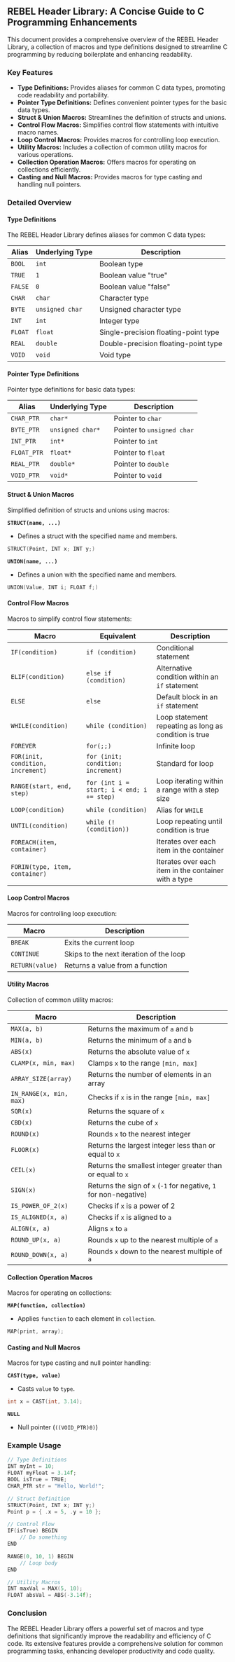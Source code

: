 ## REBEL Header Library: A Concise Guide to C Programming Enhancements

This document provides a comprehensive overview of the REBEL Header Library, a collection of macros and type definitions designed to streamline C programming by reducing boilerplate and enhancing readability.

### Key Features

* **Type Definitions:** Provides aliases for common C data types, promoting code readability and portability.
* **Pointer Type Definitions:** Defines convenient pointer types for the basic data types.
* **Struct & Union Macros:**  Streamlines the definition of structs and unions.
* **Control Flow Macros:** Simplifies control flow statements with intuitive macro names.
* **Loop Control Macros:** Provides macros for controlling loop execution.
* **Utility Macros:** Includes a collection of common utility macros for various operations.
* **Collection Operation Macros:**  Offers macros for operating on collections efficiently.
* **Casting and Null Macros:**  Provides macros for type casting and handling null pointers.

### Detailed Overview

#### Type Definitions

The REBEL Header Library defines aliases for common C data types:

| Alias      | Underlying Type   | Description                               |
|------------|-------------------|----------------------------------------|
| `BOOL`     | `int`             | Boolean type                              |
| `TRUE`     | `1`               | Boolean value "true"                      |
| `FALSE`    | `0`               | Boolean value "false"                     |
| `CHAR`     | `char`            | Character type                            |
| `BYTE`     | `unsigned char`  | Unsigned character type                   |
| `INT`     | `int`             | Integer type                              |
| `FLOAT`    | `float`           | Single-precision floating-point type     |
| `REAL`     | `double`          | Double-precision floating-point type    |
| `VOID`     | `void`            | Void type                                |

#### Pointer Type Definitions

Pointer type definitions for basic data types:

| Alias     | Underlying Type  | Description                         |
|-----------|-------------------|------------------------------------|
| `CHAR_PTR`| `char*`           | Pointer to `char`                 |
| `BYTE_PTR`| `unsigned char*` | Pointer to `unsigned char`          |
| `INT_PTR` | `int*`            | Pointer to `int`                   |
| `FLOAT_PTR`| `float*`          | Pointer to `float`                  |
| `REAL_PTR`| `double*`         | Pointer to `double`                 |
| `VOID_PTR`| `void*`           | Pointer to `void`                   |

#### Struct & Union Macros

Simplified definition of structs and unions using macros:

**`STRUCT(name, ...)`**

* Defines a struct with the specified name and members.

```c
STRUCT(Point, INT x; INT y;)
```

**`UNION(name, ...)`**

* Defines a union with the specified name and members.

```c
UNION(Value, INT i; FLOAT f;)
```

#### Control Flow Macros

Macros to simplify control flow statements:

| Macro               | Equivalent     | Description                                            |
|----------------------|---------------|-----------------------------------------------------|
| `IF(condition)`       | `if (condition)` | Conditional statement                                |
| `ELIF(condition)`    | `else if (condition)` | Alternative condition within an `if` statement        |
| `ELSE`              | `else`         | Default block in an `if` statement                     |
| `WHILE(condition)`    | `while (condition)` | Loop statement repeating as long as condition is true |
| `FOREVER`            | `for(;;)`      | Infinite loop                                         |
| `FOR(init, condition, increment)` | `for (init; condition; increment)` | Standard for loop                                  |
| `RANGE(start, end, step)` |  `for (int i = start; i < end; i += step)` | Loop iterating within a range with a step size     |
| `LOOP(condition)`     | `while (condition)` | Alias for `WHILE`                                 |
| `UNTIL(condition)`   | `while (!(condition))` | Loop repeating until condition is true              |
| `FOREACH(item, container)` |  | Iterates over each item in the container            |
| `FORIN(type, item, container)` | | Iterates over each item in the container with a type |

#### Loop Control Macros

Macros for controlling loop execution:

| Macro   | Description                     |
|---------|---------------------------------|
| `BREAK`  | Exits the current loop         |
| `CONTINUE`| Skips to the next iteration of the loop |
| `RETURN(value)` | Returns a value from a function |

#### Utility Macros

Collection of common utility macros:

| Macro        | Description                                                     |
|--------------|--------------------------------------------------------------|
| `MAX(a, b)`   | Returns the maximum of `a` and `b`                              |
| `MIN(a, b)`   | Returns the minimum of `a` and `b`                              |
| `ABS(x)`     | Returns the absolute value of `x`                              |
| `CLAMP(x, min, max)` | Clamps `x` to the range `[min, max]`                       |
| `ARRAY_SIZE(array)` | Returns the number of elements in an array                |
| `IN_RANGE(x, min, max)` | Checks if `x` is in the range `[min, max]`               |
| `SQR(x)`     | Returns the square of `x`                                      |
| `CBD(x)`     | Returns the cube of `x`                                       |
| `ROUND(x)`   | Rounds `x` to the nearest integer                             |
| `FLOOR(x)`   | Returns the largest integer less than or equal to `x`         |
| `CEIL(x)`    | Returns the smallest integer greater than or equal to `x`      |
| `SIGN(x)`    | Returns the sign of `x` (`-1` for negative, `1` for non-negative) |
| `IS_POWER_OF_2(x)` | Checks if `x` is a power of 2                                |
| `IS_ALIGNED(x, a)` | Checks if `x` is aligned to `a`                             |
| `ALIGN(x, a)` | Aligns `x` to `a`                                           |
| `ROUND_UP(x, a)` | Rounds `x` up to the nearest multiple of `a`                  |
| `ROUND_DOWN(x, a)` | Rounds `x` down to the nearest multiple of `a`                 |

#### Collection Operation Macros

Macros for operating on collections:

**`MAP(function, collection)`**

* Applies `function` to each element in `collection`.

```c
MAP(print, array);
```

#### Casting and Null Macros

Macros for type casting and null pointer handling:

**`CAST(type, value)`**

* Casts `value` to `type`.

```c
int x = CAST(int, 3.14);
```

**`NULL`**

* Null pointer (`((VOID_PTR)0)`)

### Example Usage

```c
// Type Definitions
INT myInt = 10;
FLOAT myFloat = 3.14f;
BOOL isTrue = TRUE;
CHAR_PTR str = "Hello, World!";

// Struct Definition
STRUCT(Point, INT x; INT y;)
Point p = { .x = 5, .y = 10 };

// Control Flow
IF(isTrue) BEGIN
    // Do something
END

RANGE(0, 10, 1) BEGIN
    // Loop body
END

// Utility Macros
INT maxVal = MAX(5, 10);
FLOAT absVal = ABS(-3.14f);
```

### Conclusion

The REBEL Header Library offers a powerful set of macros and type definitions that significantly improve the readability and efficiency of C code. Its extensive features provide a comprehensive solution for common programming tasks, enhancing developer productivity and code quality. 
